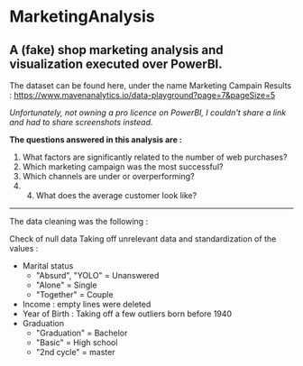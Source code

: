 # MarketingAnalysis
## A (fake) shop marketing analysis and visualization executed over PowerBI.

The dataset can be found here, under the name Marketing Campain Results : https://www.mavenanalytics.io/data-playground?page=7&pageSize=5



*Unfortunately, not owning a pro licence on PowerBI, I couldn't share a link and had to share screenshots instead.*



**The questions answered in this analysis are :**


1. What factors are significantly related to the number of web purchases?
2. Which marketing campaign was the most successful?
3. Which channels are under or overperforming?
4. 4. What does the average customer look like?

-------------------------------


The data cleaning was the following : 

Check of null data
Taking off unrelevant data and standardization of the values :  
- Marital status
    - "Absurd", "YOLO" = Unanswered
    - "Alone" = Single
    - "Together" = Couple
- Income : empty lines were deleted
- Year of Birth : Taking off a few outliers born before 1940
- Graduation
    - "Graduation" = Bachelor
    - "Basic" = High school 
    - "2nd cycle" = master
